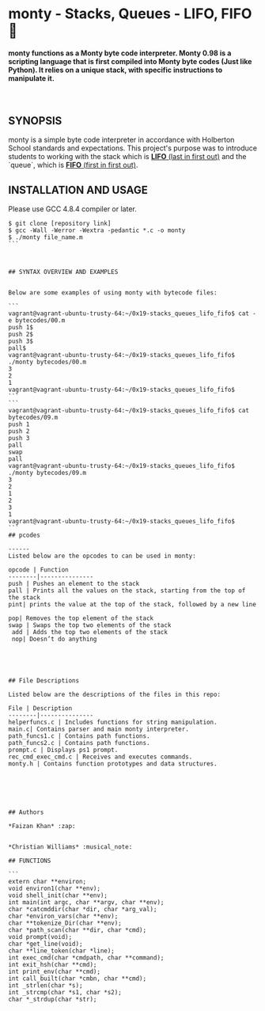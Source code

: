 # monty - Stacks, Queues - LIFO, FIFO 🥞  
#### monty functions as a Monty byte code interpreter. Monty 0.98 is a scripting language that is first compiled into Monty byte codes (Just like Python). It relies on a unique stack, with specific instructions to manipulate it.  
  
  
## SYNOPSIS  
monty is a simple byte code interpreter in accordance with Holberton School standards and expectations. This project's purpose was to introduce students to working with the stack which is [**LIFO** (last in first out)]([https://en.wikipedia.org/wiki/Stack_(abstract_data_type)](https://en.wikipedia.org/wiki/Stack_(abstract_data_type))) and the `queue`, which is [**FIFO** (first in first out)]([https://en.wikipedia.org/wiki/FIFO_(computing_and_electronics)](https://en.wikipedia.org/wiki/FIFO_(computing_and_electronics))).  
  
  
  
  
  
  
## INSTALLATION AND USAGE  
Please use GCC 4.8.4 compiler or later.  
  
```  
$ git clone [repository link]  
$ gcc -Wall -Werror -Wextra -pedantic *.c -o monty  
$ ./monty file_name.m  
```  
  
  
  
## SYNTAX OVERVIEW AND EXAMPLES  
  
  
Below are some examples of using monty with bytecode files:  
  
```  
vagrant@vagrant-ubuntu-trusty-64:~/0x19-stacks_queues_lifo_fifo$ cat -e bytecodes/00.m  
push 1$  
push 2$  
push 3$  
pall$  
vagrant@vagrant-ubuntu-trusty-64:~/0x19-stacks_queues_lifo_fifo$ ./monty bytecodes/00.m  
3  
2  
1  
vagrant@vagrant-ubuntu-trusty-64:~/0x19-stacks_queues_lifo_fifo$  
```  
```  
vagrant@vagrant-ubuntu-trusty-64:~/0x19-stacks_queues_lifo_fifo$ cat bytecodes/09.m  
push 1  
push 2  
push 3  
pall  
swap  
pall  
vagrant@vagrant-ubuntu-trusty-64:~/0x19-stacks_queues_lifo_fifo$ ./monty bytecodes/09.m  
3  
2  
1  
2  
3  
1  
vagrant@vagrant-ubuntu-trusty-64:~/0x19-stacks_queues_lifo_fifo$  
```  
## pcodes  
  
------  
Listed below are the opcodes to can be used in monty:  
  
opcode | Function  
--------|---------------  
push | Pushes an element to the stack  
pall | Prints all the values on the stack, starting from the top of the stack  
pint| prints the value at the top of the stack, followed by a new line  
pop| Removes the top element of the stack  
swap | Swaps the top two elements of the stack  
 add | Adds the top two elements of the stack  
 nop| Doesn’t do anything 
  
  
  
  

## File Descriptions  
  
Listed below are the descriptions of the files in this repo:  
  
File | Description  
--------|---------------  
helperfuncs.c | Includes functions for string manipulation.  
main.c| Contains parser and main monty interpreter.  
path_funcs1.c | Contains path functions.  
path_funcs2.c | Contains path functions.  
prompt.c | Displays ps1 prompt.  
rec_cmd_exec_cmd.c | Receives and executes commands.  
monty.h | Contains function prototypes and data structures.  
  
  
  
  
  
  
## Authors  
  
*Faizan Khan* :zap:  
  
  
*Christian Williams* :musical_note:  
  
## FUNCTIONS  
  
```  
extern char **environ;  
void environ1(char **env);  
void shell_init(char **env);  
int main(int argc, char **argv, char **env);  
char *catcmddir(char *dir, char *arg_val);  
char *environ_vars(char **env);  
char **tokenize_Dir(char **env);  
char *path_scan(char **dir, char *cmd);  
void prompt(void);  
char *get_line(void);  
char **line_token(char *line);  
int exec_cmd(char *cmdpath, char **command);  
int exit_hsh(char **cmd);  
int print_env(char **cmd);  
int call_built(char *cmbn, char **cmd);  
int _strlen(char *s);  
int _strcmp(char *s1, char *s2);  
char *_strdup(char *str);  

```